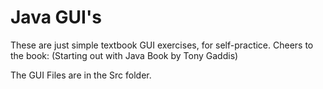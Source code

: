 # Java GUI's

These are just simple textbook GUI exercises, for self-practice.
Cheers to the book: (Starting out with Java
Book by Tony Gaddis)

The GUI Files are in the Src folder.

